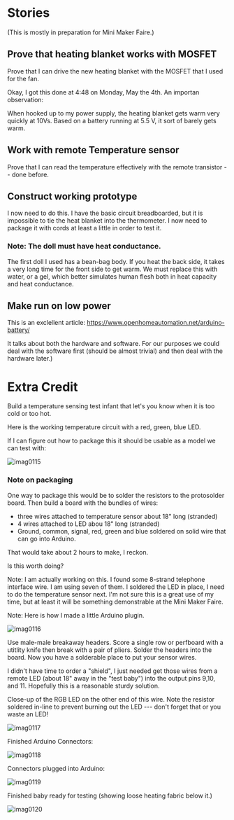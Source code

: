 # Stories

(This is mostly in preparation for Mini Maker Faire.)

## Prove that heating blanket works with MOSFET

Prove that I can drive the new heating blanket with the MOSFET that I used for the fan.

Okay, I got this done at 4:48 on Monday, May the 4th.  An importan observation:

When hooked up to my power supply, the heating blanket gets warm very quickly at 10Vs. Based on a battery running at 
5.5 V, it sort of barely gets warm.

## Work with remote Temperature sensor

Prove that I can read the temperature effectively with the remote transistor -- done before.

## Construct working prototype

I now need to do this.  I have the basic circuit breadboarded, but it is impossible to tie the heat blanket into the
thermometer.  I now need to package it with cords at least a little in order to test it.

### Note: The doll must have heat conductance.

The first doll I used has a bean-bag body.  If you heat the back side, it takes a very long time for the front side to get warm.  We must replace this with water, or a gel, which better simulates human flesh both in heat capacity and heat conductance.



## Make run on low power

This is an exclellent article: https://www.openhomeautomation.net/arduino-battery/

It talks about both the hardware and software.  For our purposes we could deal with the software first (should be almost trivial) and then deal with the hardware later.)

# Extra Credit

Build a temperature sensing test infant that let's you know when it is too cold or too hot.

Here is the working temperature circuit with a red, green, blue LED.

If I can figure out how to package this it should be usable as a model we can test with:

![imag0115](https://cloud.githubusercontent.com/assets/5296671/7426473/b4928d2e-ef8b-11e4-9f14-0166d2df42df.jpg)

### Note on packaging

One way to package this would be to solder the resistors to the protosolder board.  Then build a board with the bundles of wires:

* three wires attached to temperature sensor about 18" long (stranded)
* 4 wires attached to LED abou 18" long (stranded)
* Ground, common, signal, red, green and blue soldered on solid wire that can go into Arduino.

That would take about 2 hours to make, I reckon.

Is this worth doing?

Note: I am actually working on this.  I found some 8-strand telephone interface wire.  I am using seven of them.  I soldered the LED in place, I need to do the temperature sensor next.  I'm not sure this is a great use of my time, but at least it will be something demonstrable at the Mini Maker Faire.

Note: Here is how I made a little Arduino plugin.

![imag0116](https://cloud.githubusercontent.com/assets/5296671/7442051/3c631796-f0c7-11e4-911f-d299824b4876.jpg)

Use male-male breakaway headers. Score a single row or perfboard with a utitlity knife then break with a pair of pliers.  Solder the headers into the board.  Now you have a solderable place to put your sensor wires.

I didn't have time to order a "shield", I just needed get those wires from a remote LED (about 18" away in the "test baby") into the output pins 9,10, and 11.  Hopefully this is a reasonable sturdy solution.

Close-up of the RGB LED on the other end of this wire.  Note the resistor soldered in-line to prevent burning out the LED --- don't forget that or you waste an LED!

![imag0117](https://cloud.githubusercontent.com/assets/5296671/7442080/261e49b4-f0c8-11e4-8549-3448a1482c87.jpg)


Finished Arduino Connectors:

![imag0118](https://cloud.githubusercontent.com/assets/5296671/7442635/b8ebe6e6-f0de-11e4-8b23-eeaf36906224.jpg)

Connectors plugged into Arduino:

![imag0119](https://cloud.githubusercontent.com/assets/5296671/7442633/99336824-f0de-11e4-80e2-ecff54ab45ed.jpg)

Finished baby ready for testing (showing loose heating fabric below it.)

![imag0120](https://cloud.githubusercontent.com/assets/5296671/7442632/7a99009a-f0de-11e4-9ade-ce61a629c64e.jpg)



